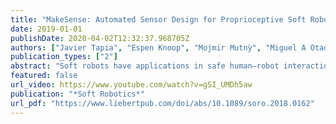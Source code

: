 ```yaml
---
title: "MakeSense: Automated Sensor Design for Proprioceptive Soft Robots"
date: 2019-01-01
publishDate: 2020-04-02T12:32:37.968705Z
authors: ["Javier Tapia", "Espen Knoop", "Mojmir Mutnỳ", "Miguel A Otaduy", "Moritz Bächer"]
publication_types: ["2"]
abstract: "Soft robots have applications in safe human–robot interactions, manipulation of fragile objects, and locomotion in challenging and unstructured environments. In this article, we present a computational method for augmenting soft robots with proprioceptive sensing capabilities. Our method automatically computes a minimal stretch-receptive sensor network to user-provided soft robotic designs, which is optimized to perform well under a set of user-specified deformation-force pairs. The sensorized robots are able to reconstruct their full deformation state, under interaction forces. We cast our sensor design as a subselection problem, selecting a minimal set of sensors from a large set of fabricable ones, which minimizes the error when sensing specified deformation-force pairs. Unique to our approach is the use of an analytical gradient of our reconstruction performance measure with respect to selection variables. We demonstrate our technique on a bending bar and gripper example, illustrating more complex designs with a simulated tentacle."
featured: false
url_video: https://www.youtube.com/watch?v=gSI_UMDh5aw
publication: "*Soft Robotics*"
url_pdf: "https://www.liebertpub.com/doi/abs/10.1089/soro.2018.0162"
---
```


